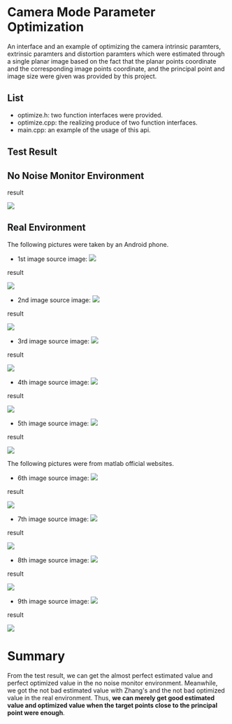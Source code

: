 Camera Mode Parameter Optimization
====================================
An interface and an example of optimizing the camera intrinsic paramters, extrinsic paramters and distortion paramters which were estimated through a single planar image based on the fact that the planar points coordinate and the corresponding image points coordinate, and the principal point and image size were given was provided by this project.

List
----
* optimize.h: two function interfaces were provided.
* optimize.cpp: the realizing produce of two function interfaces.
* main.cpp: an example of the usage of this api.

Test Result
------------
No Noise Monitor Environment
----------------------------
result

![](./pic/monitor1.jpg)


Real Environment
----------------------------
The following pictures were taken by an Android phone.
* 1st image
source image:
![](./pic/1.jpg)

result

![](./pic/img1_rst.jpg)


* 2nd image
source image: 
![](./pic/2.jpg)

result

![](./pic/img2_rst.jpg)


* 3rd image
source image: 
![](./pic/3.jpg)

result

![](./pic/img3_rst.jpg)


* 4th image
source image: 
![](./pic/4.jpg)

result

![](./pic/img4_rst.jpg)


* 5th image
source image: 
![](./pic/5.jpg)

result

![](./pic/img5_rst.jpg)


The following pictures were from matlab official websites.
* 6th image
source image: 
![](./pic/6.jpg)

result

![](./pic/img6_rst.jpg)


* 7th image
source image: 
![](./pic/7.jpg)

result

![](./pic/img7_rst.jpg)


* 8th image
source image: 
![](./pic/8.jpg)

result

![](./pic/img8_rst.jpg)


* 9th image
source image: 
![](./pic/9.jpg)

result

![](./pic/img9_rst.jpg)


# Summary
From the test result, we can get the almost perfect estimated value and perfect optimized value in the no noise monitor environment. Meanwhile, we got the not bad estimated value with Zhang's and the not bad optimized value in the real environment. Thus, **we can merely get good estimated value and optimized value when the target points close to the principal point were enough**.


